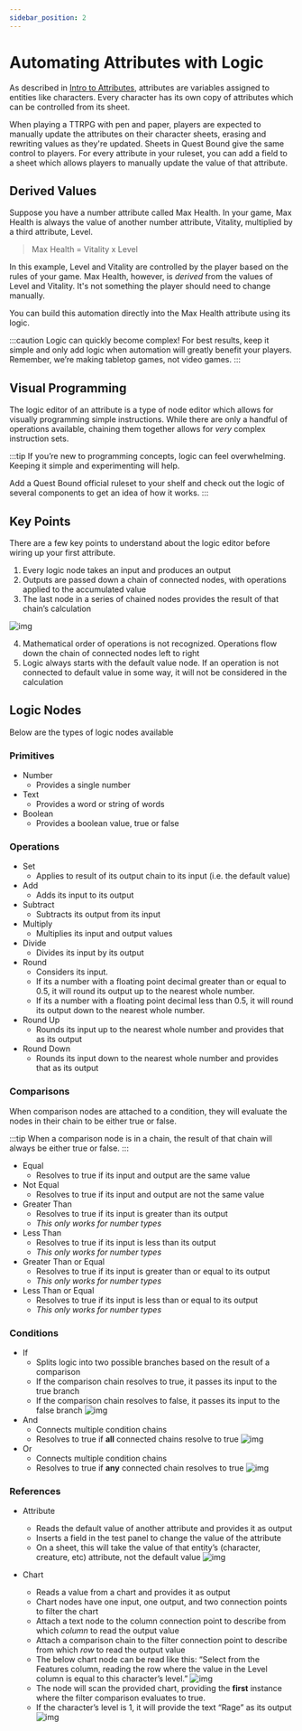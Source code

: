 ```yaml
---
sidebar_position: 2
---
```


# Automating Attributes with Logic

As described in [Intro to Attributes](./attributes.md), attributes are variables assigned to entities like characters. Every character has its own copy of attributes which can be controlled from its sheet.

When playing a TTRPG with pen and paper, players are expected to manually update the attributes on their character sheets, erasing and rewriting values as they're updated. Sheets in Quest Bound give the same control to players. For every attribute in your ruleset, you can add a field to a sheet which allows players to manually update the value of that attribute.

## Derived Values

Suppose you have a number attribute called Max Health. In your game, Max Health is always the value of another number attribute, Vitality, multiplied by a third attribute, Level.

> Max Health = Vitality x Level

In this example, Level and Vitality are controlled by the player based on the rules of your game. Max Health, however, is _derived_ from the values of Level and Vitality. It's not something the player should need to change manually.

You can build this automation directly into the Max Health attribute using its logic.

:::caution
Logic can quickly become complex! For best results, keep it simple and only add logic when automation will greatly benefit your players. Remember, we’re making tabletop games, not video games.
:::

## Visual Programming

The logic editor of an attribute is a type of node editor which allows for visually programming simple instructions. While there are only a handful of operations available, chaining them together allows for _very_ complex instruction sets.

:::tip
If you’re new to programming concepts, logic can feel overwhelming. Keeping it simple and experimenting will help.

Add a Quest Bound official ruleset to your shelf and check out the logic of several components to get an idea of how it works.
:::

## Key Points

There are a few key points to understand about the logic editor before wiring up your first attribute.

1. Every logic node takes an input and produces an output
2. Outputs are passed down a chain of connected nodes, with operations applied to the accumulated value
3. The last node in a series of chained nodes provides the result of that chain’s calculation

![img](./img/result.png)

4. Mathematical order of operations is not recognized. Operations flow down the chain of connected nodes left to right
5. Logic always starts with the default value node. If an operation is not connected to default value in some way, it will not be considered in the calculation

## Logic Nodes

Below are the types of logic nodes available

### Primitives

- Number
  - Provides a single number
- Text
  - Provides a word or string of words
- Boolean
  - Provides a boolean value, true or false

### Operations

- Set
  - Applies to result of its output chain to its input (i.e. the default value)
- Add
  - Adds its input to its output
- Subtract
  - Subtracts its output from its input
- Multiply
  - Multiplies its input and output values
- Divide
  - Divides its input by its output
- Round
  - Considers its input.
  - If its a number with a floating point decimal greater than or equal to 0.5, it will round its output up to the nearest whole number.
  - If its a number with a floating point decimal less than 0.5, it will round its output down to the nearest whole number.
- Round Up
  - Rounds its input up to the nearest whole number and provides that as its output
- Round Down
  - Rounds its input down to the nearest whole number and provides that as its output

### Comparisons

When comparison nodes are attached to a condition, they will evaluate the nodes in their chain to be either true or false.

:::tip
When a comparison node is in a chain, the result of that chain will always be either true or false.
:::

- Equal
  - Resolves to true if its input and output are the same value
- Not Equal
  - Resolves to true if its input and output are not the same value
- Greater Than
  - Resolves to true if its input is greater than its output
  - _This only works for number types_
- Less Than
  - Resolves to true if its input is less than its output
  - _This only works for number types_
- Greater Than or Equal
  - Resolves to true if its input is greater than or equal to its output
  - _This only works for number types_
- Less Than or Equal
  - Resolves to true if its input is less than or equal to its output
  - _This only works for number types_

### Conditions

- If
  - Splits logic into two possible branches based on the result of a comparison
  - If the comparison chain resolves to true, it passes its input to the true branch
  - If the comparison chain resolves to false, it passes its input to the false branch
    ![img](./img/if.png)
- And
  - Connects multiple condition chains
  - Resolves to true if **all** connected chains resolve to true
    ![img](./img/and.png)
- Or
  - Connects multiple condition chains
  - Resolves to true if **any** connected chain resolves to true
    ![img](./img/or.png)

### References

- Attribute

  - Reads the default value of another attribute and provides it as output
  - Inserts a field in the test panel to change the value of the attribute
  - On a sheet, this will take the value of that entity’s (character, creature, etc) attribute, not the default value
    ![img](./img/attribute.png)

- Chart
  - Reads a value from a chart and provides it as output
  - Chart nodes have one input, one output, and two connection points to filter the chart
  - Attach a text node to the column connection point to describe from which _column_ to read the output value
  - Attach a comparison chain to the filter connection point to describe from which _row_ to read the output value
  - The below chart node can be read like this: “Select from the Features column, reading the row where the value in the Level column is equal to this character’s level.”
    ![img](./img/chart-1.png)
  - The node will scan the provided chart, providing the **first** instance where the filter comparison evaluates to true.
  - If the character’s level is 1, it will provide the text “Rage” as its output
    ![img](./img/chart-2.png)
